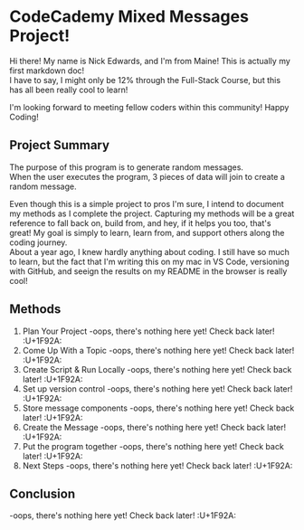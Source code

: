 # CodeCademy Mixed Messages Project!

Hi there! My name is Nick Edwards, and I'm from Maine!
This is actually my first markdown doc!<br>
I have to say, I might only be 12% through the Full-Stack Course, 
but this has all been really cool to learn!

I'm looking forward to meeting fellow coders within this community!
Happy Coding!

## Project Summary

The purpose of this program is to generate random messages.
<br>When the user executes the program, 3 pieces of data will join to create a random message.

Even though this is a simple project to pros I'm sure, I intend to document my methods as I complete the project.
Capturing my methods will be a great reference to fall back on, build from, and hey, if it helps you too, that's great!
My goal is simply to learn, learn from, and support others along the coding journey.
<br>About a year ago, I knew hardly anything about coding. I still have so much to learn, but the fact that I'm writing this on my mac in VS Code, versioning with GitHub, and seeign the results on my README in the browser is really cool!

## Methods

1. Plan Your Project
-oops, there's nothing here yet! Check back later! :U+1F92A:
2. Come Up With a Topic
-oops, there's nothing here yet! Check back later! :U+1F92A:
3. Create Script & Run Locally
-oops, there's nothing here yet! Check back later! :U+1F92A:
4. Set up version control
-oops, there's nothing here yet! Check back later! :U+1F92A:
5. Store message components
-oops, there's nothing here yet! Check back later! :U+1F92A:
6. Create the Message
-oops, there's nothing here yet! Check back later! :U+1F92A:
7. Put the program together
-oops, there's nothing here yet! Check back later! :U+1F92A:
8. Next Steps
-oops, there's nothing here yet! Check back later! :U+1F92A:

## Conclusion
-oops, there's nothing here yet! Check back later! :U+1F92A:


